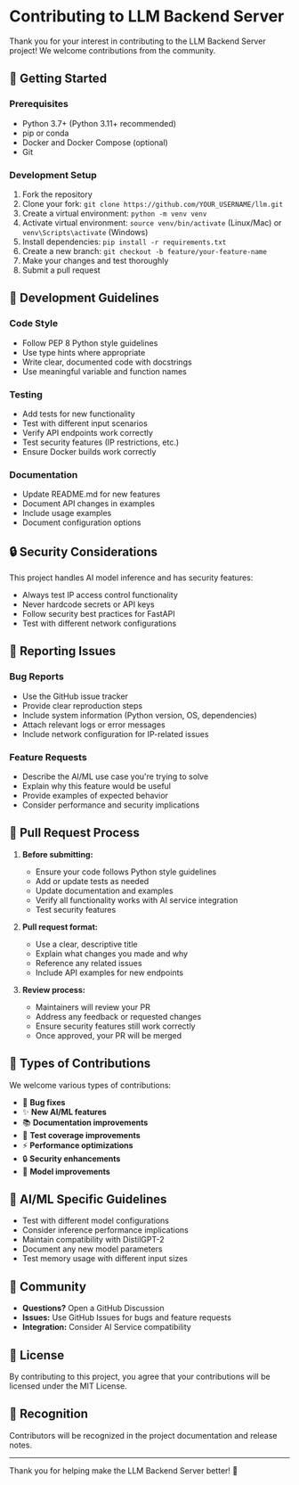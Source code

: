 # Contributing to LLM Backend Server

Thank you for your interest in contributing to the LLM Backend Server project! We welcome contributions from the community.

## 🚀 Getting Started

### Prerequisites
- Python 3.7+ (Python 3.11+ recommended)
- pip or conda
- Docker and Docker Compose (optional)
- Git

### Development Setup
1. Fork the repository
2. Clone your fork: `git clone https://github.com/YOUR_USERNAME/llm.git`
3. Create a virtual environment: `python -m venv venv`
4. Activate virtual environment: `source venv/bin/activate` (Linux/Mac) or `venv\Scripts\activate` (Windows)
5. Install dependencies: `pip install -r requirements.txt`
6. Create a new branch: `git checkout -b feature/your-feature-name`
7. Make your changes and test thoroughly
8. Submit a pull request

## 🔧 Development Guidelines

### Code Style
- Follow PEP 8 Python style guidelines
- Use type hints where appropriate
- Write clear, documented code with docstrings
- Use meaningful variable and function names

### Testing
- Add tests for new functionality
- Test with different input scenarios
- Verify API endpoints work correctly
- Test security features (IP restrictions, etc.)
- Ensure Docker builds work correctly

### Documentation
- Update README.md for new features
- Document API changes in examples
- Include usage examples
- Document configuration options

## 🔒 Security Considerations

This project handles AI model inference and has security features:
- Always test IP access control functionality
- Never hardcode secrets or API keys
- Follow security best practices for FastAPI
- Test with different network configurations

## 🐛 Reporting Issues

### Bug Reports
- Use the GitHub issue tracker
- Provide clear reproduction steps
- Include system information (Python version, OS, dependencies)
- Attach relevant logs or error messages
- Include network configuration for IP-related issues

### Feature Requests
- Describe the AI/ML use case you're trying to solve
- Explain why this feature would be useful
- Provide examples of expected behavior
- Consider performance and security implications

## 📝 Pull Request Process

1. **Before submitting:**
   - Ensure your code follows Python style guidelines
   - Add or update tests as needed
   - Update documentation and examples
   - Verify all functionality works with AI service integration
   - Test security features

2. **Pull request format:**
   - Use a clear, descriptive title
   - Explain what changes you made and why
   - Reference any related issues
   - Include API examples for new endpoints

3. **Review process:**
   - Maintainers will review your PR
   - Address any feedback or requested changes
   - Ensure security features still work correctly
   - Once approved, your PR will be merged

## 🌟 Types of Contributions

We welcome various types of contributions:
- 🐛 **Bug fixes**
- ✨ **New AI/ML features**
- 📚 **Documentation improvements**
- 🧪 **Test coverage improvements**
- ⚡ **Performance optimizations**
- 🔒 **Security enhancements**
- 🤖 **Model improvements**

## 🤖 AI/ML Specific Guidelines

- Test with different model configurations
- Consider inference performance implications
- Maintain compatibility with DistilGPT-2
- Document any new model parameters
- Test memory usage with different input sizes

## 💬 Community

- **Questions?** Open a GitHub Discussion
- **Issues:** Use GitHub Issues for bugs and feature requests
- **Integration:** Consider AI Service compatibility

## 📄 License

By contributing to this project, you agree that your contributions will be licensed under the MIT License.

## 🙏 Recognition

Contributors will be recognized in the project documentation and release notes.

---

Thank you for helping make the LLM Backend Server better! 🚀